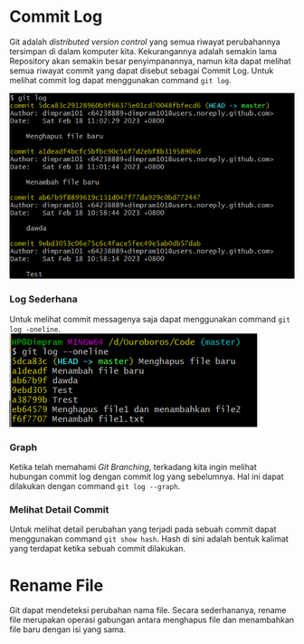 # Commit Log
Git adalah *distributed version control* yang semua riwayat perubahannya tersimpan di dalam komputer kita. Kekurangannya adalah semakin lama Repository akan semakin besar penyimpanannya, namun kita dapat melihat semua riwayat commit yang dapat disebut sebagai Commit Log. Untuk melihat commit log dapat menggunakan command ```git log```.

![Git Log](../../image/2.5-git-log.png)

### Log Sederhana
Untuk melihat commit messagenya saja dapat menggunakan command ```git log -oneline```.
![Oneline](../../image/2.5-git-oneline.png)

### Graph
Ketika telah memahami *Git Branching*, terkadang kita ingin melihat hubungan commit log dengan commit log yang sebelumnya. Hal ini dapat dilakukan dengan command ```git log --graph```.

### Melihat Detail Commit
Untuk melihat detail perubahan yang terjadi pada sebuah commit dapat menggunakan command ```git show hash```. Hash di sini adalah bentuk kalimat yang terdapat ketika sebuah commit dilakukan.

# Rename File
Git dapat mendeteksi perubahan nama file. Secara sederhananya, rename file merupakan operasi gabungan antara menghapus file dan menambahkan file baru dengan isi yang sama.
